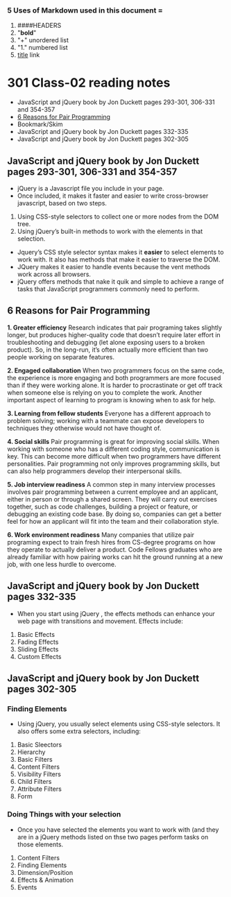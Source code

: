 ### 5 Uses of Markdown used in this document =
1. ####HEADERS
1. "**bold**"
1. "+" unordered list
1. "1." numbered list
1. [title](https://www.example.com) link

# 301 Class-02 reading notes

+ JavaScript and jQuery book by Jon Duckett pages 293-301, 306-331 and 354-357
+ [6 Reasons for Pair Programming ](https://www.codefellows.org/blog/6-reasons-for-pair-programming/)
+ Bookmark/Skim
+ JavaScript and jQuery book by Jon Duckett pages 332-335
+ JavaScript and jQuery book by Jon Duckett pages 302-305

## JavaScript and jQuery book by Jon Duckett pages 293-301, 306-331 and 354-357

+ jQuery is a Javascript file you include in your page.
+ Once included, it makes it faster and easier to write cross-browser javascript, based on two steps.
1. Using CSS-style selectors to collect one or more nodes from the DOM tree.
1. Using jQuery’s built-in methods to work with the elements in that selection.

+ Jquery’s CSS style selector syntax makes it **easier** to select elements to work with. It also has methods that make it easier to traverse the DOM. 
+ JQuery makes it easier to handle events because the vent methods 
work across all browsers.
+ jQuery offers methods that nake it quik and simple to achieve a range of tasks that JavaScript programmers commonly need to perform.


## 6 Reasons for Pair Programming
**1. Greater efficiency**
Research indicates that pair programing takes slightly longer, but produces higher-quality code that doesn’t require later effort in troubleshooting and debugging (let alone exposing users to a broken product). So, in the long-run, it’s often actually more efficient than two people working on separate features. 

**2. Engaged collaboration**
When two programmers focus on the same code, the experience is more engaging and both programmers are more focused than if they were working alone. It is harder to procrastinate or get off track when someone else is relying on you to complete the work. Another important aspect of learning to program is knowing when to ask for help. 

**3. Learning from fellow students**
Everyone has a different approach to problem solving; working with a teammate can expose developers to techniques they otherwise would not have thought of. 

**4. Social skills**
Pair programming is great for improving social skills. When working with someone who has a different coding style, communication is key. This can become more difficult when two programmers have different personalities. Pair programming not only improves programming skills, but can also help programmers develop their interpersonal skills. 

**5. Job interview readiness**
A common step in many interview processes involves pair programming between a current employee and an applicant, either in person or through a shared screen. They will carry out exercises together, such as code challenges, building a project or feature, or debugging an existing code base. By doing so, companies can get a better feel for how an applicant will fit into the team and their collaboration style.

**6. Work environment readiness**
Many companies that utilize pair programing expect to train fresh hires from CS-degree programs on how they operate to actually deliver a product. Code Fellows graduates who are already familiar with how pairing works can hit the ground running at a new job, with one less hurdle to overcome.

## JavaScript and jQuery book by Jon Duckett pages 332-335

+ When you start using jQuery , the effects methods can enhance your web page with transitions and movement. Effects include:
1. Basic Effects
1. Fading Effects
1. Sliding Effects
1. Custom Effects

## JavaScript and jQuery book by Jon Duckett pages 302-305

### Finding Elements
+ Using jQuery, you usually select elements using CSS-style selectors. It also offers some extra selectors, including:
1. Basic Sleectors
1. Hierarchy
1. Basic Filters
1. Content Filters
1. Visibility Filters
1. Child Filters 
1. Attribute Filters
1. Form

### Doing Things with your selection
+ Once you have selected the elements you want to work with (and they are in a jQuery methods listed on thse two pages perform tasks on those elements.

1. Content Filters
1. Finding Elements
1. Dimension/Position
1. Effects & Animation
1. Events


